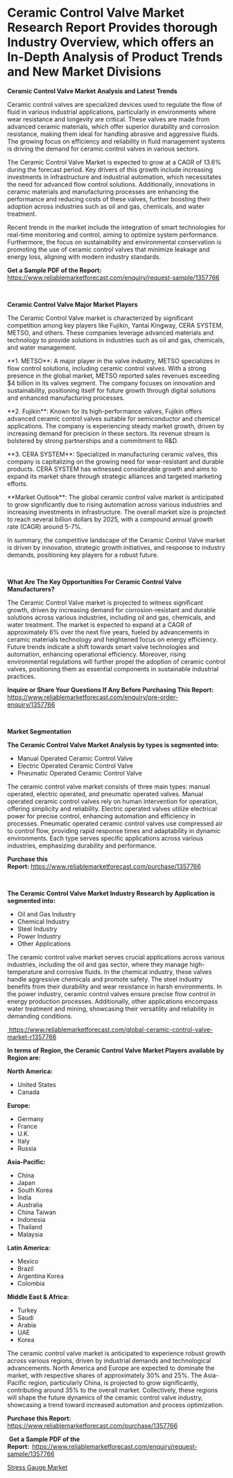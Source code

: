<p><h1>Ceramic Control Valve Market Research Report Provides thorough Industry Overview, which offers an In-Depth Analysis of Product Trends and New Market Divisions</h1></p><p><strong>Ceramic Control Valve Market Analysis and Latest Trends</strong></p>
<p><p>Ceramic control valves are specialized devices used to regulate the flow of fluid in various industrial applications, particularly in environments where wear resistance and longevity are critical. These valves are made from advanced ceramic materials, which offer superior durability and corrosion resistance, making them ideal for handling abrasive and aggressive fluids. The growing focus on efficiency and reliability in fluid management systems is driving the demand for ceramic control valves in various sectors.</p><p>The Ceramic Control Valve Market is expected to grow at a CAGR of 13.6% during the forecast period. Key drivers of this growth include increasing investments in infrastructure and industrial automation, which necessitates the need for advanced flow control solutions. Additionally, innovations in ceramic materials and manufacturing processes are enhancing the performance and reducing costs of these valves, further boosting their adoption across industries such as oil and gas, chemicals, and water treatment.</p><p>Recent trends in the market include the integration of smart technologies for real-time monitoring and control, aiming to optimize system performance. Furthermore, the focus on sustainability and environmental conservation is promoting the use of ceramic control valves that minimize leakage and energy loss, aligning with modern industry standards.</p></p>
<p><strong>Get a Sample PDF of the Report:&nbsp;</strong> <a href="https://www.reliablemarketforecast.com/enquiry/request-sample/1357766?utm_campaign=3521&utm_medium=2&utm_source=Github&utm_content=ia&utm_term=11042025&utm_id=ceramic-control-valve">https://www.reliablemarketforecast.com/enquiry/request-sample/1357766</a></p>
<p>&nbsp;</p>
<p><strong>Ceramic Control Valve Major Market Players</strong></p>
<p><p>The Ceramic Control Valve market is characterized by significant competition among key players like Fujikin, Yantai Kingway, CERA SYSTEM, METSO, and others. These companies leverage advanced materials and technology to provide solutions in industries such as oil and gas, chemicals, and water management.</p><p>**1. METSO**: A major player in the valve industry, METSO specializes in flow control solutions, including ceramic control valves. With a strong presence in the global market, METSO reported sales revenues exceeding $4 billion in its valves segment. The company focuses on innovation and sustainability, positioning itself for future growth through digital solutions and enhanced manufacturing processes.</p><p>**2. Fujikin**: Known for its high-performance valves, Fujikin offers advanced ceramic control valves suitable for semiconductor and chemical applications. The company is experiencing steady market growth, driven by increasing demand for precision in these sectors. Its revenue stream is bolstered by strong partnerships and a commitment to R&D.</p><p>**3. CERA SYSTEM**: Specialized in manufacturing ceramic valves, this company is capitalizing on the growing need for wear-resistant and durable products. CERA SYSTEM has witnessed considerable growth and aims to expand its market share through strategic alliances and targeted marketing efforts.</p><p>**Market Outlook**: The global ceramic control valve market is anticipated to grow significantly due to rising automation across various industries and increasing investments in infrastructure. The overall market size is projected to reach several billion dollars by 2025, with a compound annual growth rate (CAGR) around 5-7%.</p><p>In summary, the competitive landscape of the Ceramic Control Valve market is driven by innovation, strategic growth initiatives, and response to industry demands, positioning key players for a robust future.</p></p>
<p>&nbsp;</p>
<p><strong>What Are The Key Opportunities For Ceramic Control Valve Manufacturers?</strong></p>
<p><p>The Ceramic Control Valve market is projected to witness significant growth, driven by increasing demand for corrosion-resistant and durable solutions across various industries, including oil and gas, chemicals, and water treatment. The market is expected to expand at a CAGR of approximately 6% over the next five years, fueled by advancements in ceramic materials technology and heightened focus on energy efficiency. Future trends indicate a shift towards smart valve technologies and automation, enhancing operational efficiency. Moreover, rising environmental regulations will further propel the adoption of ceramic control valves, positioning them as essential components in sustainable industrial practices.</p></p>
<p><strong>Inquire or Share Your Questions If Any Before Purchasing This Report:</strong> <a href="https://www.reliablemarketforecast.com/enquiry/pre-order-enquiry/1357766?utm_campaign=3521&utm_medium=2&utm_source=Github&utm_content=ia&utm_term=11042025&utm_id=ceramic-control-valve">https://www.reliablemarketforecast.com/enquiry/pre-order-enquiry/1357766</a></p>
<p>&nbsp;</p>
<p><strong>Market Segmentation</strong></p>
<p><strong>The Ceramic Control Valve Market Analysis by types is segmented into:</strong></p>
<p><ul><li>Manual Operated Ceramic Control Valve</li><li>Electric Operated Ceramic Control Valve</li><li>Pneumatic Operated Ceramic Control Valve</li></ul></p>
<p><p>The ceramic control valve market consists of three main types: manual operated, electric operated, and pneumatic operated valves. Manual operated ceramic control valves rely on human intervention for operation, offering simplicity and reliability. Electric operated valves utilize electrical power for precise control, enhancing automation and efficiency in processes. Pneumatic operated ceramic control valves use compressed air to control flow, providing rapid response times and adaptability in dynamic environments. Each type serves specific applications across various industries, emphasizing durability and performance.</p></p>
<p><strong>Purchase this Report:&nbsp;</strong><a href="https://www.reliablemarketforecast.com/purchase/1357766?utm_campaign=3521&utm_medium=2&utm_source=Github&utm_content=ia&utm_term=11042025&utm_id=ceramic-control-valve">https://www.reliablemarketforecast.com/purchase/1357766</a></p>
<p>&nbsp;</p>
<p><strong>The Ceramic Control Valve Market Industry Research by Application is segmented into:</strong></p>
<p><ul><li>Oil and Gas Industry</li><li>Chemical Industry</li><li>Steel Industry</li><li>Power Industry</li><li>Other Applications</li></ul></p>
<p><p>The ceramic control valve market serves crucial applications across various industries, including the oil and gas sector, where they manage high-temperature and corrosive fluids. In the chemical industry, these valves handle aggressive chemicals and promote safety. The steel industry benefits from their durability and wear resistance in harsh environments. In the power industry, ceramic control valves ensure precise flow control in energy production processes. Additionally, other applications encompass water treatment and mining, showcasing their versatility and reliability in demanding conditions.</p></p>
<p><a href="https://www.reliablemarketforecast.com/global-ceramic-control-valve-market-r1357766?utm_campaign=3521&utm_medium=2&utm_source=Github&utm_content=ia&utm_term=11042025&utm_id=ceramic-control-valve">&nbsp;https://www.reliablemarketforecast.com/global-ceramic-control-valve-market-r1357766</a></p>
<p><strong>In terms of Region, the Ceramic Control Valve Market Players available by Region are:</strong></p>
<p>
    <p> <strong> North America: </strong>
        <ul>
            <li>United States</li>
            <li>Canada</li>
        </ul>
        </p> 
    <p> <strong> Europe: </strong>
        <ul>
            <li>Germany</li>
            <li>France</li>
            <li>U.K.</li>
            <li>Italy</li>
            <li>Russia</li>
        </ul>
        </p> 
    <p> <strong> Asia-Pacific: </strong>
        <ul>
            <li>China</li>
            <li>Japan</li>
            <li>South Korea</li>
            <li>India</li>
            <li>Australia</li>
            <li>China Taiwan</li>
            <li>Indonesia</li>
            <li>Thailand</li>
            <li>Malaysia</li>
        </ul>
        </p> 
    <p> <strong> Latin America: </strong>
        <ul>
            <li>Mexico</li>
            <li>Brazil</li>
            <li>Argentina Korea</li>
            <li>Colombia</li>
        </ul>
        </p> 
    <p> <strong> Middle East & Africa: </strong>
        <ul>
            <li>Turkey</li>
            <li>Saudi</li>
            <li>Arabia</li>
            <li>UAE</li>
            <li>Korea</li>
        </ul>
    </p>
    </p>
<p><p>The ceramic control valve market is anticipated to experience robust growth across various regions, driven by industrial demands and technological advancements. North America and Europe are expected to dominate the market, with respective shares of approximately 30% and 25%. The Asia-Pacific region, particularly China, is projected to grow significantly, contributing around 35% to the overall market. Collectively, these regions will shape the future dynamics of the ceramic control valve industry, showcasing a trend toward increased automation and process optimization.</p></p>
<p><strong>Purchase this Report: </strong><a href="https://www.reliablemarketforecast.com/purchase/1357766?utm_campaign=3521&utm_medium=2&utm_source=Github&utm_content=ia&utm_term=11042025&utm_id=ceramic-control-valve">https://www.reliablemarketforecast.com/purchase/1357766</a></p>
<p>&nbsp;<strong>Get a Sample PDF of the Report:&nbsp;&nbsp;</strong><a href="https://www.reliablemarketforecast.com/enquiry/request-sample/1357766?utm_campaign=3521&utm_medium=2&utm_source=Github&utm_content=ia&utm_term=11042025&utm_id=ceramic-control-valve">https://www.reliablemarketforecast.com/enquiry/request-sample/1357766</a></p>
<p><strong></strong></p>
<p><p><a href="https://github.com/carendesrochers299/Market-Research-Report-List-1/blob/main/stress-gauge-market.md?utm_campaign=3521&utm_medium=2&utm_source=Github&utm_content=ia&utm_term=11042025&utm_id=ceramic-control-valve">Stress Gauge Market</a></p></p>